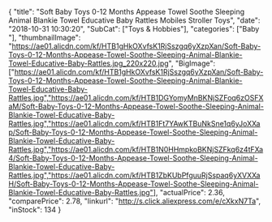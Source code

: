 {
	"title": "Soft Baby Toys 0-12 Months Appease Towel Soothe Sleeping Animal Blankie Towel Educative Baby Rattles Mobiles Stroller Toys",
	"date": "2018-10-31 10:30:20",
	"SubCat": ["Toys & Hobbies"],
	"categories": ["Baby "],
	"thumbnailImage": "https://ae01.alicdn.com/kf/HTB1gHkOXvfsK1RjSszgq6yXzpXan/Soft-Baby-Toys-0-12-Months-Appease-Towel-Soothe-Sleeping-Animal-Blankie-Towel-Educative-Baby-Rattles.jpg_220x220.jpg",
	"BigImage": ["https://ae01.alicdn.com/kf/HTB1gHkOXvfsK1RjSszgq6yXzpXan/Soft-Baby-Toys-0-12-Months-Appease-Towel-Soothe-Sleeping-Animal-Blankie-Towel-Educative-Baby-Rattles.jpg","https://ae01.alicdn.com/kf/HTB1DGYomyMnBKNjSZFoq6zOSFXaM/Soft-Baby-Toys-0-12-Months-Appease-Towel-Soothe-Sleeping-Animal-Blankie-Towel-Educative-Baby-Rattles.jpg","https://ae01.alicdn.com/kf/HTB1Ft7YAwKTBuNkSne1q6yJoXXap/Soft-Baby-Toys-0-12-Months-Appease-Towel-Soothe-Sleeping-Animal-Blankie-Towel-Educative-Baby-Rattles.jpg","https://ae01.alicdn.com/kf/HTB1N0HHmpkoBKNjSZFkq6z4tFXa4/Soft-Baby-Toys-0-12-Months-Appease-Towel-Soothe-Sleeping-Animal-Blankie-Towel-Educative-Baby-Rattles.jpg","https://ae01.alicdn.com/kf/HTB1ZbKUbPfguuRjSspaq6yXVXXaH/Soft-Baby-Toys-0-12-Months-Appease-Towel-Soothe-Sleeping-Animal-Blankie-Towel-Educative-Baby-Rattles.jpg"],
	"actualPrice": 2.36,
	"comparePrice": 2.78,
	"linkurl": "http://s.click.aliexpress.com/e/cXkxN7Ta",
	"inStock": 134
}
